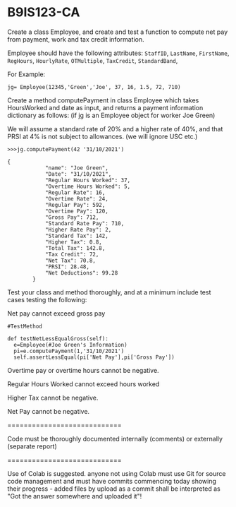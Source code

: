 # B9IS123-CA

Create a class Employee, and create and test a function to compute net pay from payment, work and tax credit information.

Employee should have the following attributes:
`StaffID`, `LastName`, `FirstName`, `RegHours`, `HourlyRate`, `OTMultiple`, `TaxCredit`, `StandardBand`,

For Example:

```jg= Employee(12345,'Green','Joe', 37, 16, 1.5, 72, 710)```

Create a method computePayment in class Employee which takes HoursWorked and date as input, and returns a payment information dictionary as follows: (if jg is an Employee object for worker Joe Green)

We will assume a standard rate of 20% and a higher rate of 40%, and that PRSI at 4% is not subject to allowances. (we will ignore USC etc.)

```>>>jg.computePayment(42 '31/10/2021')```
```
{
            "name": "Joe Green",
            "Date": "31/10/2021",
            "Regular Hours Worked": 37,
            "Overtime Hours Worked": 5,
            "Regular Rate": 16,
            "Overtime Rate": 24,
            "Regular Pay": 592,
            "Overtime Pay": 120,
            "Gross Pay": 712,
            "Standard Rate Pay": 710,
            "Higher Rate Pay": 2,
            "Standard Tax": 142,
            "Higher Tax": 0.8,
            "Total Tax": 142.8,
            "Tax Credit": 72,
            "Net Tax": 70.8,
            "PRSI": 28.48,
            "Net Deductions": 99.28
        }
```
Test your class and method thoroughly, and at a minimum include test cases testing the following:

Net pay cannot exceed gross pay 
```
#TestMethod

def testNetLessEqualGross(self):
  e=Employee(#Joe Green's Information)
  pi=e.computePayment(1,'31/10/2021')
  self.assertLessEqual(pi['Net Pay'],pi['Gross Pay'])
```
Overtime pay or overtime hours cannot be negative.

Regular Hours Worked cannot exceed hours worked

Higher Tax cannot be negative.

Net Pay cannot be negative.

============================

Code must be thoroughly documented internally (comments) or externally (separate report)

============================

Use of Colab is suggested. anyone not using Colab must use Git for source code management
and must have commits commencing today showing their progress - added files by upload 
as a commit shall be interpreted as "Got the answer somewhere and uploaded it"!
